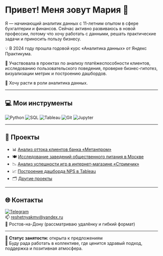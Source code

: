 # Привет! Меня зовут Мария 👋

Я — начинающий аналитик данных с 11-летним опытом в сфере бухгалтерии и финансов. Сейчас активно развиваюсь в новой профессии, потому что хочу работать с данными, решать практические задачи и приносить пользу бизнесу.

💡 В 2024 году прошла годовой курс «Аналитика данных» от Яндекс Практикума.  

🎯 Участвовала в проектах по анализу платёжеспособности клиентов, исследованию пользовательского поведения, проверке бизнес-гипотез, визуализации метрик и построению дашбордов. 

🧩 Хочу расти в роли аналитика данных.

---

## 💻 Мои инструменты

![Python](https://img.shields.io/badge/Python-3776AB?style=flat&logo=python&logoColor=white)
![SQL](https://img.shields.io/badge/SQL-4479A1?style=flat&logo=postgresql&logoColor=white)
![Tableau](https://img.shields.io/badge/Tableau-E97627?style=flat&logo=tableau&logoColor=white)
![Git](https://img.shields.io/badge/Git-F05032?style=flat&logo=git&logoColor=white)
![Jupyter](https://img.shields.io/badge/Jupyter-F37626?style=flat&logo=jupyter&logoColor=white)

---

## 📌 Проекты

- 📊 [Анализ оттока клиентов банка «Метанпром»](https://github.com/Mariya-Buryak/Projects_Practicum/tree/main/%D0%92%D1%8B%D0%BF%D1%83%D1%81%D0%BA%D0%BD%D0%BE%D0%B9%20%D0%BF%D1%80%D0%BE%D0%B5%D0%BA%D1%82.%20%D0%90%D0%BD%D0%B0%D0%BB%D0%B8%D0%B7%20%D0%BE%D1%82%D1%82%D0%BE%D0%BA%D0%B0%20%D0%BA%D0%BB%D0%B8%D0%B5%D0%BD%D1%82%D0%BE%D0%B2%20%D0%B1%D0%B0%D0%BD%D0%BA%D0%B0)  
- 🍽️ [Исследование заведений общественного питания в Москве](https://github.com/Mariya-Buryak/Projects_Practicum/tree/main/%D0%A0%D1%8B%D0%BD%D0%BE%D0%BA%20%D0%B7%D0%B0%D0%B2%D0%B5%D0%B4%D0%B5%D0%BD%D0%B8%D0%B9%20%D0%BE%D0%B1%D1%89%D0%B5%D1%81%D1%82%D0%B2%D0%B5%D0%BD%D0%BD%D0%BE%D0%B3%D0%BE%20%D0%BF%D0%B8%D1%82%D0%B0%D0%BD%D0%B8%D1%8F%20%D0%9C%D0%BE%D1%81%D0%BA%D0%B2%D1%8B_%D0%9F%D1%80%D0%BE%D0%B5%D0%BA%D1%82%204)
- 📉 [Анализ успешности игр в интернет-магазине «Стримчик»](https://github.com/Mariya-Buryak/Projects_Practicum/tree/main/%D0%94%D0%BE%D0%BF%D0%BE%D0%BB%D0%BD%D0%B8%D1%82%D0%B5%D0%BB%D1%8C%D0%BD%D0%B0%D1%8F%20%D0%BF%D1%80%D0%B0%D0%BA%D1%82%D0%B8%D0%BA%D0%B0)
- 📈 [Построение дашборда NPS в Tableau](https://github.com/Mariya-Buryak/Projects_Practicum/tree/main/%D0%A2%D0%B5%D0%BA%D1%83%D1%89%D0%B8%D0%B9%20%D1%83%D1%80%D0%BE%D0%B2%D0%B5%D0%BD%D1%8C%20NPS%20%D1%82%D0%B5%D0%BB%D0%B5%D0%BA%D0%BE%D0%BC%D0%BC%D1%83%D0%BD%D0%B8%D0%BA%D0%B0%D1%86%D0%B8%D0%BE%D0%BD%D0%BD%D0%BE%D0%B9%20%D0%BA%D0%BE%D0%BC%D0%BF%D0%B0%D0%BD%D0%B8%D0%B8_%D0%9F%D1%80%D0%BE%D0%B5%D0%BA%D1%82%206)
- 🗂️ [Другие проекты](https://github.com/Mariya-Buryak/Projects_Practicum)
---

## 🌐 Контакты

[![Telegram](https://img.shields.io/badge/Telegram-26A5E4?style=flat&logo=telegram&logoColor=white)](https://t.me/buryakmv)  
📫 reshetnyakmv@yandex.ru  
📍 Ростов-на-Дону (рассматриваю удалёнку и гибкий формат)

---

📌 **Статус занятости:** открыта к предложениям  
👀  Буду рада работать в коллективе, где ценится здравый подход, поддержка и позитивная атмосфера.
